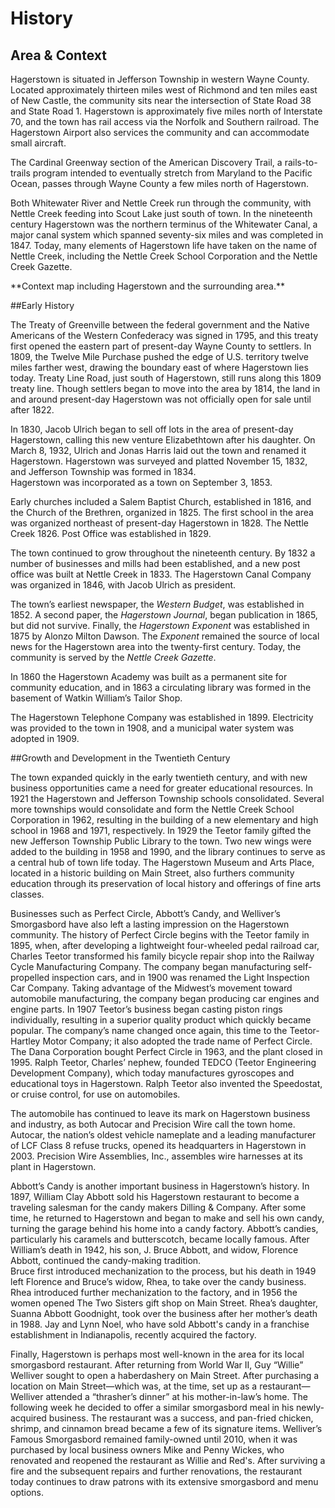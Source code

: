 # History

## Area & Context

Hagerstown is situated in Jefferson Township in western Wayne County.  Located approximately thirteen miles west 
of Richmond and ten miles east of New Castle, the community sits near the intersection of State Road 38 and State 
Road 1.  Hagerstown is approximately five miles north of Interstate 70, and the town has rail access via the Norfolk 
and Southern railroad.  The Hagerstown Airport also services the community and can accommodate small aircraft.  

The Cardinal Greenway section of the American Discovery Trail, a rails-to-trails program intended to eventually 
stretch from Maryland to the Pacific Ocean, passes through Wayne County a few miles north of Hagerstown.

Both Whitewater River and Nettle Creek run through the community, with Nettle Creek feeding into Scout Lake just 
south of town. In the nineteenth century Hagerstown was the northern terminus of the Whitewater Canal, a major canal 
system which spanned seventy-six miles and was completed in 1847.  Today, many elements of Hagerstown life have taken 
on the name of Nettle Creek, including the Nettle Creek School Corporation and the Nettle Creek Gazette. 


<div class="ph ph-map">**Context map including Hagerstown and the surrounding area.**</div>


##Early History

The Treaty of Greenville between the federal government and the Native Americans of the Western Confederacy was signed 
in 1795, and this treaty first opened the eastern part of present-day Wayne County to settlers.  In 1809, the Twelve 
Mile Purchase pushed the edge of U.S. territory twelve miles farther west, drawing the boundary east of where 
Hagerstown lies today.  Treaty Line Road, just south of Hagerstown, still runs along this 1809 treaty line.  Though 
settlers began to move into the area by 1814, the land in and around present-day Hagerstown was not officially open 
for sale until after 1822.

In 1830, Jacob Ulrich began to sell off lots in the area of present-day Hagerstown, calling this new venture 
Elizabethtown after his daughter.  On March 8, 1932, Ulrich and Jonas Harris laid out the town and renamed it 
Hagerstown.  Hagerstown was surveyed and platted November 15, 1832, and Jefferson Township was formed in 1834.  
Hagerstown was incorporated as a town on September 3, 1853. 

Early churches included a Salem Baptist Church, established in 1816, and the Church of the Brethren, organized in 
1825.  The first school in the area was organized northeast of present-day Hagerstown in 1828.  The Nettle Creek 
1826.  Post Office was established in 1829. 

The town continued to grow throughout the nineteenth century.  By 1832 a number of businesses and mills had been 
established, and a new post office was built at Nettle Creek in 1833.  The Hagerstown Canal Company was organized 
in 1846, with Jacob Ulrich as president. 

The town’s earliest newspaper, the *Western Budget*, was established in 1852. A second paper, the 
*Hagerstown Journal*, began publication in 1865, but did not survive. Finally, the *Hagerstown Exponent* was 
established in 1875 by Alonzo Milton Dawson. The *Exponent* remained the source of local news for the Hagerstown 
area into the twenty-first century.  Today, the community is served by the *Nettle Creek Gazette*. 

In 1860 the Hagerstown Academy was built as a permanent site for community education, and in 1863 a circulating 
library was formed in the basement of Watkin William’s Tailor Shop.  

The Hagerstown Telephone Company was established in 1899. Electricity was provided to the town in 1908, and a 
municipal water system was adopted in 1909.


##Growth and Development in the Twentieth Century

The town expanded quickly in the early twentieth century, and with new business opportunities came a need for 
greater educational resources.  In 1921 the Hagerstown and Jefferson Township schools consolidated. Several more 
townships would consolidate and form the Nettle 
Creek School Corporation in 1962, resulting in the building of a new elementary and high school in 1968 and 1971, 
respectively.  In 1929 the Teetor family gifted the new Jefferson Township Public Library to the town. Two new 
wings were added to the building in 1958 and 1990, and the library continues to serve as a central hub of town life 
today.  The Hagerstown Museum and Arts Place, located in a historic building on Main Street, also furthers community 
education through its preservation of local history and offerings of fine arts classes.

Businesses such as Perfect Circle, Abbott’s Candy, and Welliver’s Smorgasbord have also left a lasting impression 
on the Hagerstown community.  The history of Perfect Circle begins with the Teetor family in 1895, when, after 
developing a lightweight four-wheeled pedal railroad car, Charles Teetor transformed his family bicycle repair shop 
into the Railway Cycle Manufacturing Company.  The company began manufacturing self-propelled inspection cars, and 
in 1900 was renamed the Light Inspection Car Company. Taking advantage of the Midwest’s movement toward automobile 
manufacturing, the company began producing car engines and engine parts.  In 1907 Teetor’s business began casting 
piston rings individually, resulting in a superior quality product which quickly became popular.  The company’s name 
changed once again, this time to the Teetor-Hartley Motor Company; it also adopted the trade name of Perfect Circle. 
The Dana Corporation bought Perfect Circle in 1963, and the plant closed in 1995. Ralph Teetor, Charles’ nephew, 
founded TEDCO (Teetor Engineering Development Company), which today manufactures gyroscopes and educational toys in 
Hagerstown. Ralph Teetor also invented the Speedostat, or cruise control, for use on automobiles.  

The automobile has continued to leave its mark on Hagerstown business and industry, as both Autocar and Precision 
Wire call the town home.  Autocar, the nation’s oldest vehicle nameplate and a leading manufacturer of LCF Class 8 
refuse trucks, opened its headquarters in Hagerstown in 2003.  Precision Wire Assemblies, Inc., assembles wire 
harnesses at its plant in Hagerstown.

Abbott’s Candy is another important business in Hagerstown’s history. In 1897, William Clay Abbott sold his 
Hagerstown restaurant to become a traveling salesman for the candy makers Dilling & Company.  After some time, 
he returned to Hagerstown and began to make and sell his own candy, turning the garage behind his home into a 
candy factory.  Abbott’s candies, particularly his caramels and butterscotch, became locally famous.  After 
William’s death in 1942, his son, J. Bruce Abbott, and widow, Florence Abbott, continued the candy-making tradition.  
Bruce first introduced mechanization to the process, but his death in 1949 left Florence and Bruce’s widow, Rhea, 
to take over the candy business.  Rhea introduced further mechanization to the factory, and in 1956 the women opened 
The Two Sisters gift shop on Main Street.  Rhea’s daughter, Suanna Abbott Goodnight, took over the business after 
her mother’s death in 1988.  Jay and Lynn Noel, who have sold Abbott's candy in a franchise establishment in Indianapolis, 
recently acquired the factory. 

Finally, Hagerstown is perhaps most well-known in the area for its local smorgasbord restaurant.  After returning 
from World War II, Guy “Willie” Welliver sought to open a haberdashery on Main Street.  After purchasing a location 
on Main Street—which was, at the time, set up as a restaurant—Welliver attended a “thrasher’s dinner” at his 
mother-in-law’s home.  The following week he decided to offer a similar smorgasbord meal in his newly-acquired 
business.  The restaurant was a success, and pan-fried chicken, shrimp, and cinnamon bread became a few of its 
signature items. Welliver’s Famous Smorgasbord remained family-owned until 2010, when it was purchased by local 
business owners Mike and Penny Wickes, who renovated and reopened the restaurant as Willie and Red's.  After surviving 
a fire and the subsequent repairs and further renovations, the restaurant today continues to draw patrons 
with its extensive smorgasbord and menu options.
